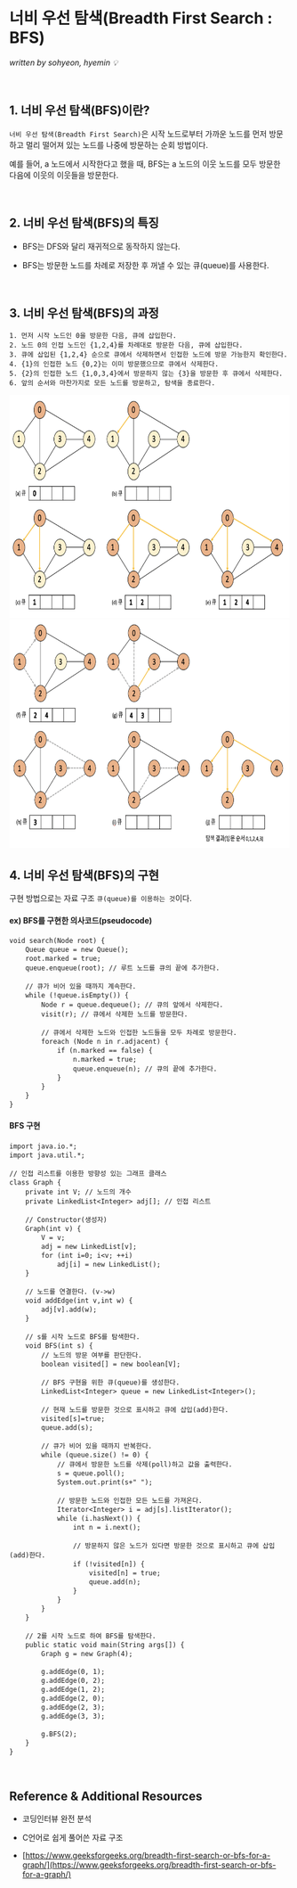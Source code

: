 # 너비 우선 탐색(Breadth First Search : BFS)
*written by sohyeon, hyemin 💡*

<br>

## 1. 너비 우선 탐색(BFS)이란?
`너비 우선 탐색(Breadth First Search)`은 시작 노드로부터 가까운 노드를 먼저 방문하고 멀리 떨어져 있는 노드를 나중에 방문하는 순회 방법이다.  
  
예를 들어, a 노드에서 시작한다고 했을 때, BFS는 a 노드의 이웃 노드를 모두 방문한 다음에 이웃의 이웃들을 방문한다.  

<br>

## 2. 너비 우선 탐색(BFS)의 특징
  
* BFS는 DFS와 달리 재귀적으로 동작하지 않는다.

* BFS는 방문한 노드를 차례로 저장한 후 꺼낼 수 있는 큐(queue)를 사용한다.

<br>

## 3. 너비 우선 탐색(BFS)의 과정
```
1. 먼저 시작 노드인 0을 방문한 다음, 큐에 삽입한다.
2. 노드 0의 인접 노드인 {1,2,4}를 차례대로 방문한 다음, 큐에 삽입한다.
3. 큐에 삽입된 {1,2,4} 순으로 큐에서 삭제하면서 인접한 노드에 방문 가능한지 확인한다. 
4. {1}의 인접한 노드 {0,2}는 이미 방문했으므로 큐에서 삭제한다.
5. {2}의 인접한 노드 {1,0,3,4}에서 방문하지 않는 {3}을 방문한 후 큐에서 삭제한다.
6. 앞의 순서와 마찬가지로 모든 노드를 방문하고, 탐색을 종료한다.
```

<img src="./resources/BFS_1.png" height="400px">
<img src="./resources/BFS_2.png" height="410px">

<br>

## 4. 너비 우선 탐색(BFS)의 구현
구현 방법으로는 자료 구조 `큐(queue)를 이용하는 것`이다.

#### ex) BFS를 구현한 의사코드(pseudocode)
```
void search(Node root) {
    Queue queue = new Queue();
    root.marked = true; 
    queue.enqueue(root); // 루트 노드를 큐의 끝에 추가한다.

    // 큐가 비어 있을 때까지 계속한다.
    while (!queue.isEmpty()) {
        Node r = queue.dequeue(); // 큐의 앞에서 삭제한다.
        visit(r); // 큐에서 삭제한 노드를 방문한다. 
        
        // 큐에서 삭제한 노드와 인접한 노드들을 모두 차례로 방문한다.
        foreach (Node n in r.adjacent) {
            if (n.marked == false) {
                n.marked = true; 
                queue.enqueue(n); // 큐의 끝에 추가한다.
            }
        }
    }
}
```

#### BFS 구현
```
import java.io.*; 
import java.util.*; 

// 인접 리스트를 이용한 방향성 있는 그래프 클래스
class Graph { 
    private int V; // 노드의 개수
    private LinkedList<Integer> adj[]; // 인접 리스트

    // Constructor(생성자)
    Graph(int v) { 
        V = v; 
        adj = new LinkedList[v]; 
        for (int i=0; i<v; ++i) 
            adj[i] = new LinkedList(); 
    } 

    // 노드를 연결한다. (v->w)
    void addEdge(int v,int w) { 
        adj[v].add(w); 
    } 

    // s를 시작 노드로 BFS를 탐색한다.
    void BFS(int s) { 
        // 노드의 방문 여부를 판단한다.  
        boolean visited[] = new boolean[V]; 

        // BFS 구현을 위한 큐(queue)를 생성한다.
        LinkedList<Integer> queue = new LinkedList<Integer>(); 

        // 현재 노드를 방문한 것으로 표시하고 큐에 삽입(add)한다.
        visited[s]=true; 
        queue.add(s); 

        // 큐가 비어 있을 때까지 반복한다.
        while (queue.size() != 0) { 
            // 큐에서 방문한 노드를 삭제(poll)하고 값을 출력한다.
            s = queue.poll(); 
            System.out.print(s+" "); 

            // 방문한 노드와 인접한 모든 노드를 가져온다.
            Iterator<Integer> i = adj[s].listIterator(); 
            while (i.hasNext()) { 
                int n = i.next(); 
                
                // 방문하지 않은 노드가 있다면 방문한 것으로 표시하고 큐에 삽입(add)한다.
                if (!visited[n]) { 
                    visited[n] = true; 
                    queue.add(n); 
                } 
            } 
        } 
    } 

    // 2를 시작 노드로 하여 BFS를 탐색한다.
    public static void main(String args[]) { 
        Graph g = new Graph(4); 

        g.addEdge(0, 1); 
        g.addEdge(0, 2); 
        g.addEdge(1, 2); 
        g.addEdge(2, 0); 
        g.addEdge(2, 3); 
        g.addEdge(3, 3); 
    
        g.BFS(2); 
    } 
} 
```

<br>

## Reference & Additional Resources
* 코딩인터뷰 완전 분석  
  
* C언어로 쉽게 풀어쓴 자료 구조  

* [https://www.geeksforgeeks.org/breadth-first-search-or-bfs-for-a-graph/](https://www.geeksforgeeks.org/breadth-first-search-or-bfs-for-a-graph/)
